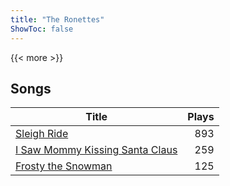 ```yaml
---
title: "The Ronettes"
ShowToc: false
---
```


{{< more >}}

## Songs
Title | Plays 
----- | -----: 
[Sleigh Ride](/songs/sleigh-ride) | 893
[I Saw Mommy Kissing Santa Claus](/songs/i-saw-mommy-kissing-santa-claus) | 259
[Frosty the Snowman](/songs/frosty-the-snowman) | 125

